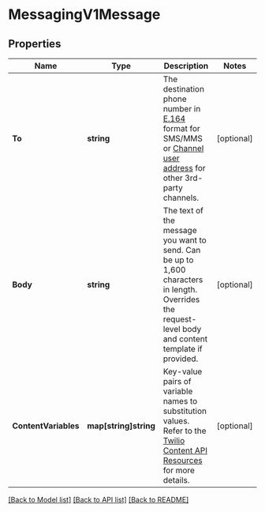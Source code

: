 # MessagingV1Message

## Properties

Name | Type | Description | Notes
------------ | ------------- | ------------- | -------------
**To** | **string** | The destination phone number in [E.164](https://www.twilio.com/docs/glossary/what-e164) format for SMS/MMS or [Channel user address](https://www.twilio.com/docs/sms/channels#channel-addresses) for other 3rd-party channels. |[optional] 
**Body** | **string** | The text of the message you want to send. Can be up to 1,600 characters in length. Overrides the request-level body and content template if provided. |[optional] 
**ContentVariables** | **map[string]string** | Key-value pairs of variable names to substitution values. Refer to the [Twilio Content API Resources](https://www.twilio.com/docs/content-api/content-api-resources#send-a-message-with-preconfigured-content) for more details. |[optional] 

[[Back to Model list]](../README.md#documentation-for-models) [[Back to API list]](../README.md#documentation-for-api-endpoints) [[Back to README]](../README.md)


